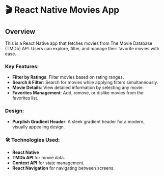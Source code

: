 # 🎬 React Native Movies App

## Overview
This is a React Native app that fetches movies from The Movie Database (TMDb) API. Users can explore, filter, and manage their favorite movies with ease.

### Key Features:
- **Filter by Ratings**: Filter movies based on rating ranges.
- **Search & Filter**: Search for movies while applying filters simultaneously.
- **Movie Details**: View detailed information by selecting any movie.
- **Favorites Management**: Add, remove, or dislike movies from the favorites list.

### Design:
- **Purplish Gradient Header**: A sleek gradient header for a modern, visually appealing design.

### 🛠️ Technologies Used:
- **React Native**
- **TMDb API** for movie data.
- **Context API** for state management.
- **React Navigation** for navigating between screens.
